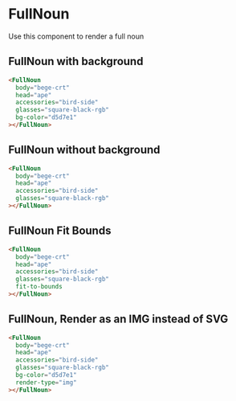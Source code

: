 <script setup>
import FullNounWithBackground from "./../examples/FullNounWithBackground.vue"
import FullNounWithoutBackground from "./../examples/FullNounWithoutBackground.vue"
import FullNounFitBounds from "./../examples/FullNounFitBounds.vue"
import FullNounRenderType from "./../examples/FullNounRenderType.vue"
</script>

# FullNoun

Use this component to render a full noun

## FullNoun with background

```html
<FullNoun
  body="bege-crt"
  head="ape"
  accessories="bird-side"
  glasses="square-black-rgb"
  bg-color="d5d7e1"
></FullNoun>
```

<ClientOnly>
<FullNounWithBackground />
</ClientOnly>

## FullNoun without background

```html
<FullNoun
  body="bege-crt"
  head="ape"
  accessories="bird-side"
  glasses="square-black-rgb"
></FullNoun>
```

<ClientOnly>
<FullNounWithoutBackground />
</ClientOnly>

## FullNoun Fit Bounds

```html
<FullNoun
  body="bege-crt"
  head="ape"
  accessories="bird-side"
  glasses="square-black-rgb"
  fit-to-bounds
></FullNoun>
```

<ClientOnly>
<FullNounFitBounds />
</ClientOnly>

## FullNoun, Render as an IMG instead of SVG

```html
<FullNoun
  body="bege-crt"
  head="ape"
  accessories="bird-side"
  glasses="square-black-rgb"
  bg-color="d5d7e1"
  render-type="img"
></FullNoun>
```

<ClientOnly>
<FullNounRenderType />
</ClientOnly>
